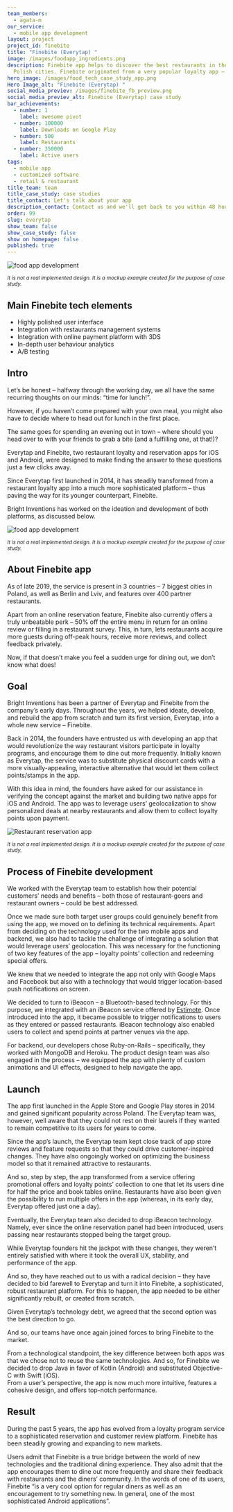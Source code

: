 ```yaml
---
team_members:
  - agata-m
our_service:
  - mobile app development
layout: project
project_id: finebite
title: "Finebite (Everytap) "
image: /images/foodapp_ingredients.png
description: Finebite app helps to discover the best restaurants in the biggest
  Polish cities. Finebite originated from a very popular loyalty app – Everytap.
hero_image: /images/food_tech_case_study_app.png
Hero Image_alt: "Finebite (Everytap) "
social_media_previev: /images/finebite_fb_preview.png
social_media_previev_alt: Finebite (Everytap) case study
bar_achievements:
  - number: 1
    label: awesome pivot
  - number: 100000
    label: Downloads on Google Play
  - number: 500
    label: Restaurants
  - number: 350000
    label: Active users
tags:
  - mobile app
  - customized software
  - retail & restaurant
title_team: team
title_case_study: case studies
title_contact: Let's talk about your app
description_contact: Contact us and we'll get back to you within 48 hours!
order: 99
slug: everytap
show_team: false
show_case_study: false
show on homepage: false
published: true
---
```

![food app development](/images/foodapp_pumpkin.png)

<sub>*It is not a real implemented design. It is a mockup example created for the purpose of case study.*</sub>

## Main Finebite tech elements

* Highly polished user interface
* Integration with restaurants management systems
* Integration with online payment platform with 3DS
* In-depth user behaviour analytics
* A/B testing

## Intro

Let’s be honest – halfway through the working day, we all have the same recurring thoughts on our minds: “time for lunch!”.

However, if you haven’t come prepared with your own meal, you might also have to decide where to head out for lunch in the first place.

The same goes for spending an evening out in town – where should you head over to with your friends to grab a bite (and a fulfilling one, at that!)?

Everytap and Finebite, two restaurant loyalty and reservation apps for iOS and Android, were designed to make finding the answer to these questions just a few clicks away.

Since Everytap first launched in 2014, it has steadily transformed from a restaurant loyalty app into a much more sophisticated platform – thus paving the way for its younger counterpart, Finebite.

Bright Inventions has worked on the ideation and development of both platforms, as discussed below.

![food app development](/images/foodapp_spinach.png)

<sub>*It is not a real implemented design. It is a mockup example created for the purpose of case study.*</sub>

## About Finebite app

As of late 2019, the service is present in 3 countries – 7 biggest cities in Poland, as well as Berlin and Lviv, and features over 400 partner restaurants.

Apart from an online reservation feature, Finebite also currently offers a truly unbeatable perk – 50% off the entire menu in return for an online review or filling in a restaurant survey. This, in turn, lets restaurants acquire more guests during off-peak hours, receive more reviews, and collect feedback privately.

Now, if that doesn’t make you feel a sudden urge for dining out, we don’t know what does!

## Goal

Bright Inventions has been a partner of Everytap and Finebite from the company’s early days. Throughout the years, we helped ideate, develop, and rebuild the app from scratch and turn its first version, Everytap, into a whole new service – Finebite.

Back in 2014, the founders have entrusted us with developing an app that would revolutionize the way restaurant visitors participate in loyalty programs, and encourage them to dine out more frequently. Initially known as Everytap, the service was to substitute physical discount cards with a more visually-appealing, interactive alternative that would let them collect points/stamps in the app.

With this idea in mind, the founders have asked for our assistance in verifying the concept against the market and building two native apps for iOS and Android. The app was to leverage users’ geolocalization to show personalized deals at nearby restaurants and allow them to collect loyalty points upon payment.

![Restaurant reservation app](/images/foodapp_trio2.png)

<sub>*It is not a real implemented design. It is a mockup example created for the purpose of case study.*</sub>

## Process of Finebite development

We worked with the Everytap team to establish how their potential customers’ needs and benefits – both those of restaurant-goers and restaurant owners – could be best addressed.

Once we made sure both target user groups could genuinely benefit from using the app, we moved on to defining its technical requirements. Apart from deciding on the technology used for the two mobile apps and backend, we also had to tackle the challenge of integrating a solution that would leverage users’ geolocation. This was necessary for the functioning of two key features of the app – loyalty points’ collection and redeeming special offers.

We knew that we needed to integrate the app not only with Google Maps and Facebook but also with a technology that would trigger location-based push notifications on screen.

We decided to turn to iBeacon – a Bluetooth-based technology. For this purpose, we integrated with an iBeacon service offered by [Estimote](https://estimote.com/). Once introduced into the app, it became possible to trigger notifications to users as they entered or passed restaurants. iBeacon technology also enabled users to collect and spend points at partner venues via the app.

For backend, our developers chose Ruby-on-Rails – specifically, they worked with MongoDB and Heroku. The product design team was also engaged in the process – we equipped the app with plenty of custom animations and UI effects, designed to help navigate the app.

## Launch

The app first launched in the Apple Store and Google Play stores in 2014 and gained significant popularity across Poland. The Everytap team was, however, well aware that they could not rest on their laurels if they wanted to remain competitive to its users for years to come.

Since the app’s launch, the Everytap team kept close track of app store reviews and feature requests so that they could drive customer-inspired changes. They have also ongoingly worked on optimizing the business model so that it remained attractive to restaurants.

And so, step by step, the app transformed from a service offering promotional offers and loyalty points’ collection to one that let its users dine for half the price and book tables online. Restaurants have also been given the possibility to run multiple offers in the app (whereas, in its early day, Everytap offered just one a day).

Eventually, the Everytap team also decided to drop iBeacon technology. Namely, ever since the online reservation panel had been introduced, users passing near restaurants stopped being the target group.

While Everytap founders hit the jackpot with these changes, they weren’t entirely satisfied with where it took the overall UX, stability, and performance of the app.

And so, they have reached out to us with a radical decision – they have decided to bid farewell to Everytap and turn it into Finebite, a sophisticated, robust restaurant platform. For this to happen, the app needed to be either significantly rebuilt, or created from scratch.

Given Everytap’s technology debt, we agreed that the second option was the best direction to go.

And so, our teams have once again joined forces to bring Finebite to the market.

From a technological standpoint, the key difference between both apps was that we chose not to reuse the same technologies. And so, for Finebite we decided to drop Java in favor of Kotlin (Android) and substituted Objective-C with Swift (iOS).\
From a user’s perspective, the app is now much more intuitive, features a cohesive design, and offers top-notch performance.

## Result

During the past 5 years, the app has evolved from a loyalty program service to a sophisticated reservation and customer review platform. Finebite has been steadily growing and expanding to new markets.

Users admit that Finebite is a true bridge between the world of new technologies and the traditional dining experience. They also admit that the app encourages them to dine out more frequently and share their feedback with restaurants and the diners’ community. In the words of one of its users, Finebite “is a very cool option for regular diners as well as an encouragement to try something new. In general, one of the most sophisticated Android applications”.